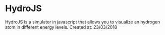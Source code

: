 # HydroJS
HydroJS is a simulator in javascript that allows you to visualize an hydrogen atom in different energy levels. Created at: 23/03/2018
